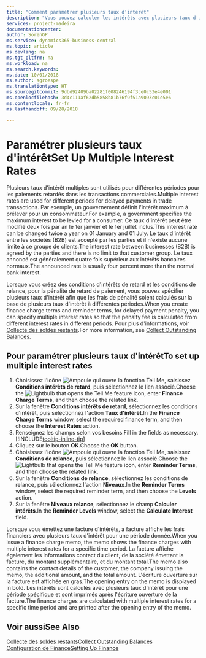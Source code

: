 ```yaml
---
title: "Comment paramétrer plusieurs taux d'intérêt"
description: "Vous pouvez calculer les intérêts avec plusieurs taux d'intérêts pour une période donnée. Le calcul des intérêts ressemble à tous les intérêts financiers, avec une variation uniquement du taux d'intérêt pour une période donnée."
services: project-madeira
documentationcenter: 
author: SorenGP
ms.service: dynamics365-business-central
ms.topic: article
ms.devlang: na
ms.tgt_pltfrm: na
ms.workload: na
ms.search.keywords: 
ms.date: 10/01/2018
ms.author: sgroespe
ms.translationtype: HT
ms.sourcegitcommit: 9dbd92409ba02281f008246194f3ce0c53e4e001
ms.openlocfilehash: 3d4c111af62db5858b81b76f9f51a9093c01e5e6
ms.contentlocale: fr-fr
ms.lasthandoff: 09/28/2018

---
```

# <a name="set-up-multiple-interest-rates"></a><span data-ttu-id="9c634-104">Paramétrer plusieurs taux d'intérêt</span><span class="sxs-lookup"><span data-stu-id="9c634-104">Set Up Multiple Interest Rates</span></span>
<span data-ttu-id="9c634-105">Plusieurs taux d'intérêt multiples sont utilisés pour différentes périodes pour les paiements retardés dans les transactions commerciales.</span><span class="sxs-lookup"><span data-stu-id="9c634-105">Multiple interest rates are used for different periods for delayed payments in trade transactions.</span></span> <span data-ttu-id="9c634-106">Par exemple, un gouvernement définit l'intérêt maximum à prélever pour un consommateur.</span><span class="sxs-lookup"><span data-stu-id="9c634-106">For example, a government specifies the maximum interest to be levied for a consumer.</span></span> <span data-ttu-id="9c634-107">Ce taux d'intérêt peut être modifié deux fois par an le 1er janvier et le 1er juillet inclus.</span><span class="sxs-lookup"><span data-stu-id="9c634-107">This interest rate can be changed twice a year on 01 January and 01 July.</span></span> <span data-ttu-id="9c634-108">Le taux d'intérêt entre les sociétés (B2B) est accepté par les parties et il n'existe aucune limite à ce groupe de clients.</span><span class="sxs-lookup"><span data-stu-id="9c634-108">The interest rate between businesses (B2B) is agreed by the parties and there is no limit to that customer group.</span></span> <span data-ttu-id="9c634-109">Le taux annoncé est généralement quatre fois supérieur aux intérêts bancaires normaux.</span><span class="sxs-lookup"><span data-stu-id="9c634-109">The announced rate is usually four percent more than the normal bank interest.</span></span>

<span data-ttu-id="9c634-110">Lorsque vous créez des conditions d'intérêts de retard et les conditions de relance, pour la pénalité de retard de paiement, vous pouvez spécifier plusieurs taux d'intérêt afin que les frais de pénalité soient calculés sur la base de plusieurs taux d'intérêt à différentes périodes.</span><span class="sxs-lookup"><span data-stu-id="9c634-110">When you create finance charge terms and reminder terms, for delayed payment penalty, you can specify multiple interest rates so that the penalty fee is calculated from different interest rates in different periods.</span></span> <span data-ttu-id="9c634-111">Pour plus d'informations, voir [Collecte des soldes restants](receivables-collect-outstanding-balances.md).</span><span class="sxs-lookup"><span data-stu-id="9c634-111">For more information, see [Collect Outstanding Balances](receivables-collect-outstanding-balances.md).</span></span>

## <a name="to-set-up-multiple-interest-rates"></a><span data-ttu-id="9c634-112">Pour paramétrer plusieurs taux d'intérêt</span><span class="sxs-lookup"><span data-stu-id="9c634-112">To set up multiple interest rates</span></span>  
1.  <span data-ttu-id="9c634-113">Choisissez l'icône ![Ampoule qui ouvre la fonction Tell Me](media/ui-search/search_small.png "Dites-moi ce que vous voulez faire"), saisissez **Conditions intérêts de retard**, puis sélectionnez le lien associé.</span><span class="sxs-lookup"><span data-stu-id="9c634-113">Choose the ![Lightbulb that opens the Tell Me feature](media/ui-search/search_small.png "Tell me what you want to do") icon, enter **Finance Charge Terms**, and then choose the related link.</span></span>  
2.  <span data-ttu-id="9c634-114">Sur la fenêtre **Conditions intérêts de retard**, sélectionnez les conditions d'intérêt, puis sélectionnez l'action **Taux d'intérêt**.</span><span class="sxs-lookup"><span data-stu-id="9c634-114">In the **Finance Charge Terms** window, select the required finance term, and then choose the **Interest Rates** action.</span></span>  
3.  <span data-ttu-id="9c634-115">Renseignez les champs selon vos besoins.</span><span class="sxs-lookup"><span data-stu-id="9c634-115">Fill in the fields as necessary.</span></span> [!INCLUDE[tooltip-inline-tip](includes/tooltip-inline-tip_md.md)]
4.  <span data-ttu-id="9c634-116">Cliquez sur le bouton **OK**.</span><span class="sxs-lookup"><span data-stu-id="9c634-116">Choose the **OK** button.</span></span>  
5.  <span data-ttu-id="9c634-117">Choisissez l'icône ![Ampoule qui ouvre la fonction Tell Me](media/ui-search/search_small.png "Dites-moi ce que vous voulez faire"), saisissez **Conditions de relance**, puis sélectionnez le lien associé.</span><span class="sxs-lookup"><span data-stu-id="9c634-117">Choose the ![Lightbulb that opens the Tell Me feature](media/ui-search/search_small.png "Tell me what you want to do") icon, enter **Reminder Terms**, and then choose the related link.</span></span>  
6.  <span data-ttu-id="9c634-118">Sur la fenêtre **Conditions de relance**, sélectionnez les conditions de relance, puis sélectionnez l'action **Niveaux**.</span><span class="sxs-lookup"><span data-stu-id="9c634-118">In the **Reminder Terms** window, select the required reminder term, and then choose the **Levels** action.</span></span>  
7.  <span data-ttu-id="9c634-119">Sur la fenêtre **Niveaux relance**, sélectionnez le champ **Calculer intérêts**.</span><span class="sxs-lookup"><span data-stu-id="9c634-119">In the **Reminder Levels** window, select the **Calculate Interest** field.</span></span>  

<span data-ttu-id="9c634-120">Lorsque vous émettez une facture d'intérêts, a facture affiche les frais financiers avec plusieurs taux d'intérêt pour une période donnée.</span><span class="sxs-lookup"><span data-stu-id="9c634-120">When you issue a finance charge memo, the memo shows the finance charges with multiple interest rates for a specific time period.</span></span> <span data-ttu-id="9c634-121">La facture affiche également les informations contact du client, de la société émettant la facture, du montant supplémentaire, et du montant total.</span><span class="sxs-lookup"><span data-stu-id="9c634-121">The memo also contains the contact details of the customer, the company issuing the memo, the additional amount, and the total amount.</span></span> <span data-ttu-id="9c634-122">L'écriture ouverture sur la facture est affichée en gras.</span><span class="sxs-lookup"><span data-stu-id="9c634-122">The opening entry on the memo is displayed in bold.</span></span> <span data-ttu-id="9c634-123">Les intérêts sont calculés avec plusieurs taux d'intérêt pour une période spécifique et sont imprimés après l'écriture ouverture de la facture.</span><span class="sxs-lookup"><span data-stu-id="9c634-123">The finance charges are calculated with multiple interest rates for a specific time period and are printed after the opening entry of the memo.</span></span>  

## <a name="see-also"></a><span data-ttu-id="9c634-124">Voir aussi</span><span class="sxs-lookup"><span data-stu-id="9c634-124">See Also</span></span>  
[<span data-ttu-id="9c634-125">Collecte des soldes restants</span><span class="sxs-lookup"><span data-stu-id="9c634-125">Collect Outstanding Balances</span></span>](receivables-collect-outstanding-balances.md)  
[<span data-ttu-id="9c634-126">Configuration de Finance</span><span class="sxs-lookup"><span data-stu-id="9c634-126">Setting Up Finance</span></span>](finance-setup-finance.md)

